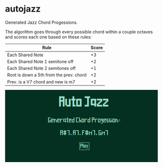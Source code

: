 # autojazz
Generated Jazz Chord Progessions.

The algorithm goes through every possible chord within a couple octaves and scores each one based on these rules:

| Rule | Score |
| --------------------------------------- | ----- |
| Each Shared Note | +3 |
| Each Shared Note 1 semitone off | +2 |
| Each Shared Note 2 semitones off | +1 |
| Root is down a 5th from the prev. chord | +2 |
| Prev. is a V7 chord and new is m7 | +2 |

![preview.png](preview.png)